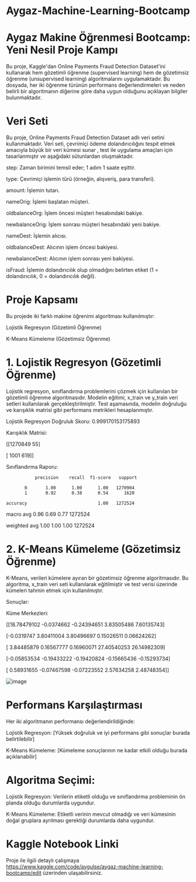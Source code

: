 # Aygaz-Machine-Learning-Bootcamp

# Aygaz Makine Öğrenmesi Bootcamp: Yeni Nesil Proje Kampı 
Bu proje, Kaggle'dan Online Payments Fraud Detection Dataset'ini kullanarak hem gözetimli öğrenme (supervised learning) hem de gözetimsiz öğrenme (unsupervised learning) algoritmalarını uygulamaktadır. Bu dosyada, her iki öğrenme türünün performans değerlendirmeleri ve neden belirli bir algoritmanın diğerine göre daha uygun olduğunu açıklayan bilgiler bulunmaktadır.

# Veri Seti

 Bu proje, Online Payments Fraud Detection Dataset adlı veri setini kullanmaktadır. Veri seti, çevrimiçi ödeme dolandırıcılığını tespit etmek amacıyla büyük bir veri kümesi sunar , test ile uygulama amaçları için tasarlanmıştır ve aşağıdaki sütunlardan oluşmaktadır.

step: Zaman birimini temsil eder; 1 adım 1 saate eşittir.

type: Çevrimiçi işlemin türü (örneğin, alışveriş, para transferi).

amount: İşlemin tutarı.

nameOrig: İşlemi başlatan müşteri.

oldbalanceOrg: İşlem öncesi müşteri hesabındaki bakiye.

newbalanceOrig: İşlem sonrası müşteri hesabındaki yeni bakiye.

nameDest: İşlemin alıcısı.

oldbalanceDest: Alıcının işlem öncesi bakiyesi.

newbalanceDest: Alıcının işlem sonrası yeni bakiyesi.

isFraud: İşlemin dolandırıcılık olup olmadığını belirten etiket (1 = dolandırıcılık, 0 = dolandırıcılık değil).


# Proje Kapsamı

Bu projede iki farklı makine öğrenimi algoritması kullanılmıştır:

Lojistik Regresyon (Gözetimli Öğrenme)

K-Means Kümeleme (Gözetimsiz Öğrenme)

# 1. Lojistik Regresyon (Gözetimli Öğrenme)
Lojistik regresyon, sınıflandırma problemlerini çözmek için kullanılan bir gözetimli öğrenme algoritmasıdır. Modelin eğitimi, x_train ve y_train veri setleri kullanılarak gerçekleştirilmiştir. Test aşamasında, modelin doğruluğu ve karışıklık matrisi gibi performans metrikleri hesaplanmıştır.

Lojistik Regresyon Doğruluk Skoru: 0.999170153175893

Karışıklık Matrisi:

 [[1270849      55]
 
 [   1001     619]]
 
Sınıflandırma Raporu:

               precision    recall  f1-score   support

           0       1.00      1.00      1.00   1270904
           1       0.92      0.38      0.54      1620
           
    accuracy                           1.00   1272524
    
   macro avg                     0.96       0.69       0.77    1272524
   
weighted avg                   1.00       1.00       1.00    1272524


# 2. K-Means Kümeleme (Gözetimsiz Öğrenme)

K-Means, verileri kümelere ayıran bir gözetimsiz öğrenme algoritmasıdır. Bu algoritma, x_train veri seti kullanılarak eğitilmiştir ve test verisi üzerinde kümeleri tahmin etmek için kullanılmıştır.

Sonuçlar:

Küme Merkezleri:

 [[18.78479102 -0.0374662  -0.24394651  3.83505486  7.60135743]
 
 [-0.0319747   3.80411004  3.80496697  0.15026511  0.06624262]
 
 [ 3.84485879  0.16567777  0.16960071 27.40540253 26.14982309]
 
 [-0.05853534 -0.19433222 -0.19420824 -0.15665436 -0.15293734]
 
 [ 0.58931655 -0.07467598 -0.07223552  2.57634258  2.48748354]]



![image](https://github.com/user-attachments/assets/a949d65a-ee37-4e4c-8e88-ed93d9a871aa)




# Performans Karşılaştırması

Her iki algoritmanın performansı değerlendirildiğinde:

Lojistik Regresyon: [Yüksek doğruluk ve iyi performans gibi sonuçlar burada belirtilebilir]

K-Means Kümeleme: [Kümeleme sonuçlarının ne kadar etkili olduğu burada açıklanabilir]

# Algoritma Seçimi:

Lojistik Regresyon: Verilerin etiketli olduğu ve sınıflandırma probleminin ön planda olduğu durumlarda uygundur.

K-Means Kümeleme: Etiketli verinin mevcut olmadığı ve veri kümesinin doğal gruplara ayrılması gerektiği durumlarda daha uygundur.

# Kaggle Notebook Linki
Proje ile ilgili detaylı çalışmaya https://www.kaggle.com/code/aygulse/aygaz-machine-learning-bootcamp/edit  üzerinden ulaşabilirsiniz.
